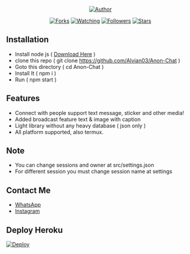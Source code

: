 



<!-- <h1>ANCHT BOT</h1> -->
</p>
<p align="center">
<a href="https://github.com/Alvian03"><img title="Author" src="https://img.shields.io/badge/Author-Alvian03-red.svg?style=for-the-badge&logo=github"></a>
</p>
<p align="center">
<a href="https://github.com/Alvian03/Anon-Chat/network/members"><img title="Forks" src="https://img.shields.io/github/forks/Alvian03/Anon-Chat?color=red&style=flat-square"></a>
<a href="https://github.com/Alvian03/Anon-Chat/watchers"><img title="Watching" src="https://img.shields.io/github/watchers/Alvian03/Anon-Chat?label=Watchers&color=blue&style=flat-square"></a>
<a href="https://github.com/Alvian03/Anon-Chat"><img title="Followers" src="https://img.shields.io/github/followers/Alvian03?color=blue&style=flat-square"></a>
<a href="https://github.com/Alvian03/Anon-Chat/stargazers/"><img title="Stars" src="https://img.shields.io/github/stars/Alvian03/Anon-Chat?color=red&style=flat-square"></a>
</p>

## Installation
- Install node js ( <a href="https://nodejs.org/en/download/">Download Here</a> )
- clone this repo ( git clone https://github.com/Alvian03/Anon-Chat )
- Goto this directory ( cd Anon-Chat )
- Install It ( npm i )
- Run ( npm start )

## Features
- Connect with people support text message, sticker and other media!
- Added broadcast feature text & image with caption
- Light library without any heavy database ( json only )
- All platform supported, also termux.

## Note
- You can change sessions and owner at src/settings.json
- For different session you must change session name at settings 

## Contact Me
- <a href="https://wa.me/62895414533737?text=Hi">WhatsApp</a>
- <a href="https://www.instagram.com/vianjg.03_">Instagram</a>

## Deploy Heroku
[![Deploy](https://www.herokucdn.com/deploy/button.svg)](https://heroku.com/deploy?template=https://github.com/Alvian03/Anon-Chat)
